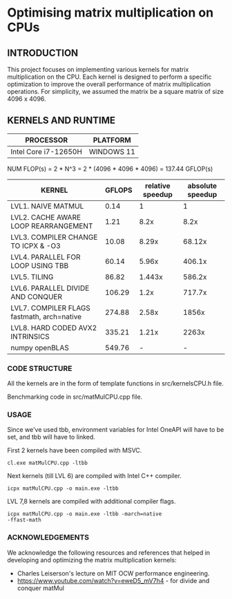 # Optimising matrix multiplication on CPUs
## INTRODUCTION
This project focuses on implementing various kernels for matrix multiplication on the CPU. Each kernel is designed to perform a specific optimization to improve the overall performance of matrix multiplication operations. For simplicity, we assumed the matrix be a square matrix of size 4096 x 4096.

## KERNELS AND RUNTIME

| PROCESSOR | PLATFORM |
|--|--|
Intel Core i7-12650H | WINDOWS 11 |


NUM FLOP(s) = 2 * N^3 = 2 * (4096 * 4096 * 4096) = 137.44 GFLOP(s)


| KERNEL | GFLOPS | relative speedup | absolute speedup
|--------|---------|--| -- |
| LVL1. NAIVE MATMUL| 0.14 | 1 | 1 |
| LVL2. CACHE AWARE LOOP REARRANGEMENT | 1.21 | 8.2x | 8.2x |
| LVL3. COMPILER CHANGE TO ICPX & -O3 | 10.08 | 8.29x | 68.12x |
| LVL4. PARALLEL FOR LOOP USING TBB | 60.14 | 5.96x | 406.1x |
| LVL5. TILING | 86.82 | 1.443x | 586.2x |
| LVL6. PARALLEL DIVIDE AND CONQUER | 106.29 | 1.2x | 717.7x |
| LVL7. COMPILER FLAGS fastmath, arch=native | 274.88 | 2.58x | 1856x |
| LVL8. HARD CODED AVX2 INTRINSICS | 335.21 |  1.21x |  2263x |
| numpy openBLAS | 549.76 | - | - |


### CODE STRUCTURE

All the kernels are in the form of template functions in src/kernelsCPU.h file.

Benchmarking code in src/matMulCPU.cpp file.

### USAGE
Since we've used tbb, environment variables for Intel OneAPI will have to be set, and tbb will have to linked.

First 2 kernels have been compiled with MSVC.

<code>cl.exe matMulCPU.cpp -ltbb </code> 

Next kernels (till LVL 6) are compiled with Intel C++ compiler.

<code>icpx matMulCPU.cpp -o main.exe -ltbb</code>

LVL 7,8 kernels are compiled with additional compiler flags.

<code>icpx matMulCPU.cpp -o main.exe -ltbb -march=native -ffast-math</code>


### ACKNOWLEDGEMENTS
We acknowledge the following resources and references that helped in developing and optimizing the matrix multiplication kernels:

- Charles Leiserson's lecture on MIT OCW performance engineering. 
- https://www.youtube.com/watch?v=eweD5_mV7h4 - for divide and conquer matMul
